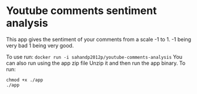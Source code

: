 # Youtube comments sentiment analysis
This app gives the sentiment of your comments from a scale -1 to 1. -1 being very bad 1 being very good.

To use run:
`docker run -i sahandp2012p/youtube-comments-analysis`
You can also run using the app zip file
Unzip it and then run the app binary.
To run:
```
chmod +x ./app
./app
```
